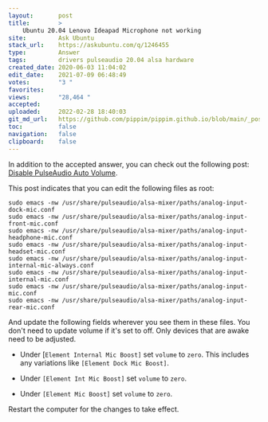 ```yaml
---
layout:       post
title:        >
    Ubuntu 20.04 Lenovo Ideapad Microphone not working
site:         Ask Ubuntu
stack_url:    https://askubuntu.com/q/1246455
type:         Answer
tags:         drivers pulseaudio 20.04 alsa hardware
created_date: 2020-06-03 11:04:02
edit_date:    2021-07-09 06:48:49
votes:        "3 "
favorites:    
views:        "28,464 "
accepted:     
uploaded:     2022-02-28 18:40:03
git_md_url:   https://github.com/pippim/pippim.github.io/blob/main/_posts/2020/2020-06-03-Ubuntu-20.04-Lenovo-Ideapad-Microphone-not-working.md
toc:          false
navigation:   false
clipboard:    false
---
```


In addition to the accepted answer, you can check out the following post: [Disable PulseAudio Auto Volume][1].

This post indicates that you can edit the following files as root:

``` 
sudo emacs -nw /usr/share/pulseaudio/alsa-mixer/paths/analog-input-dock-mic.conf
sudo emacs -nw /usr/share/pulseaudio/alsa-mixer/paths/analog-input-front-mic.conf
sudo emacs -nw /usr/share/pulseaudio/alsa-mixer/paths/analog-input-headphone-mic.conf
sudo emacs -nw /usr/share/pulseaudio/alsa-mixer/paths/analog-input-headset-mic.conf
sudo emacs -nw /usr/share/pulseaudio/alsa-mixer/paths/analog-input-internal-mic-always.conf
sudo emacs -nw /usr/share/pulseaudio/alsa-mixer/paths/analog-input-internal-mic.conf
sudo emacs -nw /usr/share/pulseaudio/alsa-mixer/paths/analog-input-mic.conf
sudo emacs -nw /usr/share/pulseaudio/alsa-mixer/paths/analog-input-rear-mic.conf
```

And update the following fields wherever you see them in these files. You don't need to update volume if it's set to off. Only devices that are awake need to be adjusted.

-    Under [`Element Internal Mic Boost]` set `volume`  to `zero`. This includes any variations like `[Element Dock Mic Boost]`.

-    Under `[Element Int Mic Boost]` set `volume`  to `zero`.

-    Under `[Element Mic Boost]` set `volume`  to `zero`.


Restart the computer for the changes to take effect.

  [1]: https://nzeid.net/pulseaudio-disable-auto-volume

